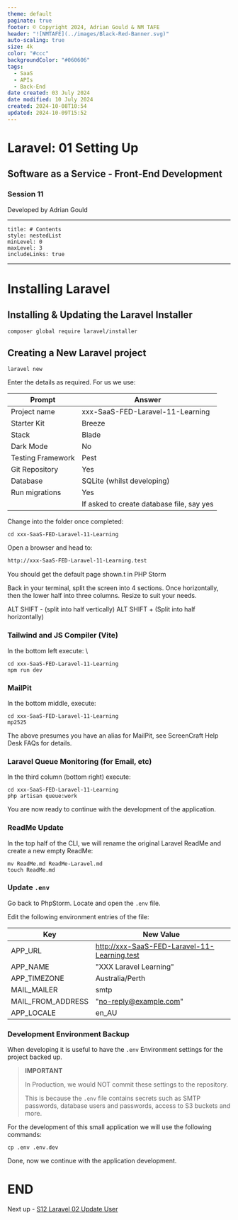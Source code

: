```yaml
---
theme: default
paginate: true
footer: © Copyright 2024, Adrian Gould & NM TAFE
header: "![NMTAFE](../images/Black-Red-Banner.svg)"
auto-scaling: true
size: 4k
color: "#ccc"
backgroundColor: "#060606"
tags:
  - SaaS
  - APIs
  - Back-End
date created: 03 July 2024
date modified: 10 July 2024
created: 2024-10-08T10:54
updated: 2024-10-09T15:52
---
```


# Laravel: 01 Setting Up

## Software as a Service - Front-End Development

### Session 11

Developed by Adrian Gould

---

```table-of-contents
title: # Contents
style: nestedList
minLevel: 0
maxLevel: 3
includeLinks: true
```

---

# Installing Laravel

## Installing & Updating the Laravel Installer

```shell
composer global require laravel/installer
```

## Creating a New Laravel project

```shell
laravel new
```

Enter the details as required. For us we use:

| Prompt            | Answer                                    |
| ----------------- | ----------------------------------------- |
| Project name      | xxx-SaaS-FED-Laravel-11-Learning          |
| Starter Kit       | Breeze                                    |
| Stack             | Blade                                     |
| Dark Mode         | No                                        |
| Testing Framework | Pest                                      |
| Git Repository    | Yes                                       |
| Database          | SQLite (whilst developing)                |
| Run migrations    | Yes                                       |
|                   | If asked to create database file, say yes |

Change into the folder once completed:

```shell
cd xxx-SaaS-FED-Laravel-11-Learning
```

Open a browser and head to:

```html
http://xxx-SaaS-FED-Laravel-11-Learning.test
```

You should get the default page shown.t in PHP Storm


Back in your terminal, split the screen into 4 sections. Once horizontally, then the lower half into three columns. Resize to suit your needs.

ALT SHIFT - (split into half vertically)
ALT SHIFT + (Split into half horizontally)

### Tailwind and JS Compiler (Vite)

In the bottom left execute:
\
```shell
cd xxx-SaaS-FED-Laravel-11-Learning
npm run dev
```

### MailPit

In the bottom middle, execute:

```shell
cd xxx-SaaS-FED-Laravel-11-Learning
mp2525
```

The above presumes you have an alias for MailPit, see ScreenCraft Help Desk FAQs for details.
 
### Laravel Queue Monitoring (for Email, etc)

In the third column (bottom right) execute:

```shell
cd xxx-SaaS-FED-Laravel-11-Learning
php artisan queue:work
```


You are now ready to continue with the development of the application.

### ReadMe Update

In the top half of the CLI, we will rename the original Laravel ReadMe and create a new empty ReadMe:

```shell
mv ReadMe.md ReadMe-Laravel.md
touch ReadMe.md
```


### Update `.env` 

Go back to PhpStorm. Locate and open the `.env` file.

Edit the following environment entries of the file:

| Key               | New Value                                    |
| ----------------- | -------------------------------------------- |
| APP_URL           | http://xxx-SaaS-FED-Laravel-11-Learning.test |
| APP_NAME          | "XXX Laravel Learning"                       |
| APP_TIMEZONE      | Australia/Perth                              |
| MAIL_MAILER       | smtp                                         |
| MAIL_FROM_ADDRESS | "no-reply@example.com"                       |
| APP_LOCALE        | en_AU                                        |

### Development Environment Backup

When developing it is useful to have the `.env` Environment settings for the project backed up.

> **IMPORTANT**
> 
> In Production, we would NOT commit these settings to the repository.
> 
> This is because the `.env` file contains secrets such as SMTP passwords, database users and passwords, access to S3 buckets and more.

For the development of this small application we will use the following commands:

```shell
cp .env .env.dev
```


Done, now we continue with the application development.

# END

Next up - [S12 Laravel 02 Update User](session-13/S12-Laravel-02-Update-User.md)
